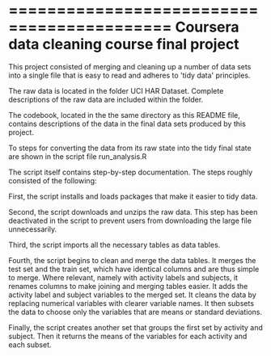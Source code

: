 ===========================================
Coursera data cleaning course final project
===========================================

This project consisted of merging and cleaning up a number of data sets into a single file that is easy to read and adheres to 'tidy data' principles.

The raw data is located in the folder UCI HAR Dataset. Complete descriptions of the raw data are included within the folder.

The codebook, located in the the same directory as this README file, contains descriptions of the data in the final data sets produced by this project.

To steps for converting the data from its raw state into the tidy final state are shown in the script file run_analysis.R

The script itself contains step-by-step documentation. The steps roughly consisted of the following:

First, the script installs and loads packages that make it easier to tidy data.

Second, the script downloads and unzips the raw data. This step has been deactivated in the script to prevent users from downloading the large file unnecessarily.

Third, the script imports all the necessary tables as data tables.

Fourth, the script begins to clean and merge the data tables. It merges the test set and the train set, which have identical columns and are thus simple to merge. Where relevant, namely with activity labels and subjects, it renames columns to make joining and merging tables easier. It adds the activity label and subject variables to the merged set. It cleans the data by replacing numerical variables with clearer variable names. It then subsets the data to choose only the variables that are means or standard deviations.

Finally, the script creates another set that groups the first set by activity and subject. Then it returns the means of the variables for each activity and each subset.